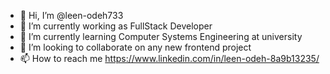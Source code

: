- 👋 Hi, I’m @leen-odeh733
- 👀 I’m currently working as FullStack Developer
- 🌱 I’m currently learning Computer Systems Engineering at university
- 💞️ I’m looking to collaborate on any new frontend project
- 📫 How to reach me https://www.linkedin.com/in/leen-odeh-8a9b13235/

<!---
leen-odeh733/leen-odeh733 is a ✨ special ✨ repository because its `README.md` (this file) appears on your GitHub profile.
You can click the Preview link to take a look at your changes.
--->
